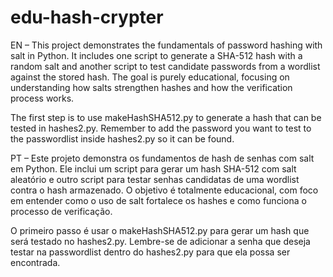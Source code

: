 # edu-hash-crypter
EN – This project demonstrates the fundamentals of password hashing with salt in Python. It includes one script to generate a SHA-512 hash with a random salt and another script to test candidate passwords from a wordlist against the stored hash. The goal is purely educational, focusing on understanding how salts strengthen hashes and how the verification process works.

The first step is to use makeHashSHA512.py to generate a hash that can be tested in hashes2.py. Remember to add the password you want to test to the passwordlist inside hashes2.py so it can be found.

PT – Este projeto demonstra os fundamentos de hash de senhas com salt em Python. Ele inclui um script para gerar um hash SHA-512 com salt aleatório e outro script para testar senhas candidatas de uma wordlist contra o hash armazenado. O objetivo é totalmente educacional, com foco em entender como o uso de salt fortalece os hashes e como funciona o processo de verificação.

O primeiro passo é usar o makeHashSHA512.py para gerar um hash que será testado no hashes2.py. Lembre-se de adicionar a senha que deseja testar na passwordlist dentro do hashes2.py para que ela possa ser encontrada.
